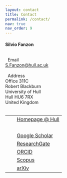 ```yaml
---
layout: contact
title: Contact
permalink: /contact/
nav: true
nav_order: 9
---
```


<div>
    <h4 style="margin-bottom: 2rem;"><b>Silvio Fanzon</b></h4>
      <i class="fas fa-envelope" style="font-size: 1.3em;"></i> &nbsp;
      Email
      <br>
      <a href = "mailto: S.Fanzon@hull.ac.uk">S.Fanzon@hull.ac.uk</a>
      <br style="line-height: 1.5rem;"/>
      &nbsp;
      <br>    
      <i class="fas fa-map-marker-alt" style="font-size: 1.3em;"></i> &nbsp;
      Address
      <br>
      Office 311C
      <br>
      Robert Blackburn
      <br>
      University of Hull
      <br>
      Hull HU6 7RX
      <br>
      United Kingdom
      <br style="line-height: 1.5rem;"/>
      &nbsp;
      <br>  
      <table>
        <tbody>
        <tr>
        <td> <i class="fas fa-briefcase" style="font-size: 1.3em;"></i> </td>
        <td> &nbsp; <a href = "https://www.hull.ac.uk/staff-directory/silvio-fanzon">Homepage @ Hull</a> </td>
        </tr>
        <tr>
        <td> &nbsp; </td>
        <td> &nbsp; </td>
        </tr>
        <tr>
        <td> <i class="ai ai-google-scholar-square" style="font-size: 1.6em;"></i> </td>
        <td> &nbsp; <a href="https://scholar.google.com/citations?user={{ site.scholar_userid }}">Google Scholar</a> </td>
        </tr>
        <tr>
        <td> <i class="ai ai-researchgate-square" style="font-size: 1.6em;"></i> </td>
        <td> &nbsp; <a href="https://www.researchgate.net/profile/{{site.research_gate_profile}}/">ResearchGate</a> </td>
        </tr>
        <tr>
        <td> <i class="ai ai-orcid-square" style="font-size: 1.6em;"></i> </td>
        <td> &nbsp; <a href="https://orcid.org/{{ site.orcid_id }}">ORCID</a> </td>
        </tr>
        <tr>
        <td> <i class="ai ai-scopus-square" style="font-size: 1.6em;"></i> </td>
        <td> &nbsp; <a href="https://www.scopus.com/authid/detail.uri?authorId={{site.scopus_id}}">Scopus</a> </td> 
        </tr>
        <tr>
        <td> <i class="ai ai-arxiv-square" style="font-size: 1.6em;"></i> </td>
        <td> &nbsp; <a href="https://arxiv.org/a/{{ site.arxiv_username }}">arXiv</a> </td> 
        </tr>
        </tbody>
        </table>
</div>  